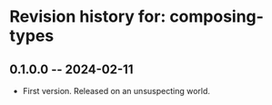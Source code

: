 # Revision history for: composing-types

## 0.1.0.0 -- 2024-02-11

* First version. Released on an unsuspecting world.

